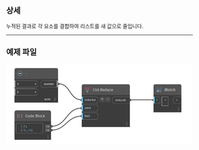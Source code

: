## 상세
누적된 결과로 각 요소를 결합하여 리스트를 새 값으로 줄입니다.
___
## 예제 파일

![Reduce](./CoreNodeModels.HigherOrder.Reduce_img.jpg)

